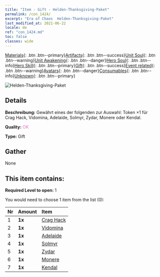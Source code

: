 ```yaml
---
title: "Item - Gift - Helden-Thanksgiving-Paket"
permalink: /con_1424/
excerpt: "Era of Chaos  Helden-Thanksgiving-Paket"
last_modified_at: 2021-06-22
locale: de
ref: "con_1424.md"
toc: false
classes: wide
---
```

 [Materials](/ItemsDE/){: .btn .btn--primary}[Artifacts](/ItemsDE/Artifacts/){: .btn .btn--success}[Unit Soul](/ItemsDE/UnitSoul/){: .btn .btn--warning}[Unit Awakening](/ItemsDE/UnitAwakening/){: .btn .btn--danger}[Hero Soul](/ItemsDE/HeroSoul/){: .btn .btn--info}[Hero Skill](/ItemsDE/HeroSkill/){: .btn .btn--primary}[Gift](/ItemsDE/Gift/){: .btn .btn--success}[Event related](/ItemsDE/Events/){: .btn .btn--warning}[Avatars](/ItemsDE/Avatars/){: .btn .btn--danger}[Consumables](/ItemsDE/Consumables/){: .btn .btn--info}[Unknown](/ItemsDE/Unknown/){: .btn .btn--primary}

 ![Helden-Thanksgiving-Paket](/images/t/i_907038.png)

## Details
 **Beschreibung:** Gewährt eines der folgenden zur Auswahl: Token ×1 für Crag Hack, Vidomina, Adelaide, Solmyr, Zydar, Monere oder Kendal.

 **Quality:** <span style="color: #DA70D6">OK</span>

 **Type:** Gift

## Gather

  None

## This item contains:

 **Required Level to open:** 1

 You would need to choose 1 item from the list (0):

  | Nr | Amount |     Item    |
  |:---|:-------|:------------|
  | 1 |  **1x** | [Crag Hack](/ItemsDE/her_375/) |  | 
  | 2 |  **1x** | [Vidomina](/ItemsDE/her_372/) |  | 
  | 3 |  **1x** | [Adelaide](/ItemsDE/her_359/) |  | 
  | 4 |  **1x** | [Solmyr](/ItemsDE/her_386/) |  | 
  | 5 |  **1x** | [Zydar](/ItemsDE/her_385/) |  | 
  | 6 |  **1x** | [Monere](/ItemsDE/her_379/) |  | 
  | 7 |  **1x** | [Kendal](/ItemsDE/her_363/) |  | 

